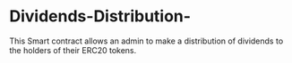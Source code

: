 # Dividends-Distribution-
This Smart contract allows an admin to make a distribution of dividends to the holders of their ERC20 tokens. 
